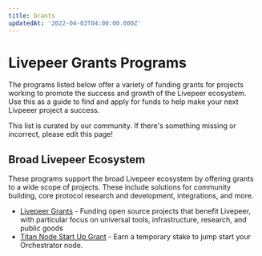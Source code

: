 ```yaml
---
title: Grants
updatedAt: '2022-04-03T04:00:00.000Z'
---
```


# Livepeer Grants Programs

The programs listed below offer a variety of funding grants for projects working
to promote the success and growth of the Livepeer ecosystem. Use this as a guide
to find and apply for funds to help make your next Livpeeer project a success.

This list is curated by our community. If there's something missing or
incorrect, please edit this page!

## Broad Livepeer Ecosystem

These programs support the broad Livepeer ecosystem by offering grants to a wide
scope of projects. These include solutions for community building, core protocol research and development, integrations, and more.&#x20;

*   [Livepeer Grants](https://livepeergrants.org) - Funding open source projects
    that benefit Livepeer, with particular focus on universal tools,
    infrastructure, research, and public goods
*   [Titan Node Start Up Grant](https://docs.google.com/forms/d/e/1FAIpQLSeZqkMsBEpgoMkQMjfMoMOOcsVq98plLNEk5hybzWfA4E\_vSg/viewform) -
    Earn a temporary stake to jump start your Orchestrator node.
